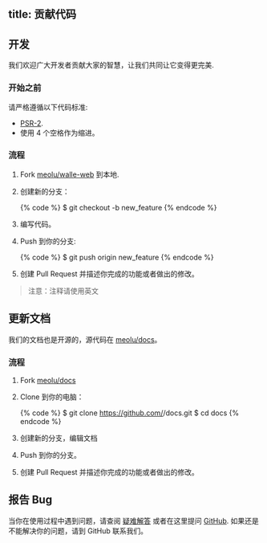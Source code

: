 title: 贡献代码
---

## 开发

我们欢迎广大开发者贡献大家的智慧，让我们共同让它变得更完美.

### 开始之前

请严格遵循以下代码标准:

- [PSR-2](https://github.com/php-fig/fig-standards/blob/master/accepted/PSR-2-coding-style-guide.md).
- 使用 4 个空格作为缩进。

### 流程

1. Fork [meolu/walle-web](https://github.com/meolu/walle-web-v1.x) 到本地.
2. 创建新的分支：

    {% code %}
    $ git checkout -b new_feature
    {% endcode %}

3. 编写代码。
4. Push 到你的分支:

    {% code %}
    $ git push origin new_feature
    {% endcode %}

5. 创建 Pull Request 并描述你完成的功能或者做出的修改。

> 注意：注释请使用英文

## 更新文档

我们的文档也是开源的，源代码在 [meolu/docs](https://github.com/meolu/docs)。

### 流程

1. Fork [meolu/docs](https://github.com/meolu/docs)
2. Clone 到你的电脑：

    {% code %}
    $ git clone https://github.com/<username>/docs.git
    $ cd docs
    {% endcode %}

3. 创建新的分支，编辑文档
4. Push 到你的分支。
5. 创建 Pull Request 并描述你完成的功能或者做出的修改。

## 报告 Bug

当你在使用过程中遇到问题，请查阅 [疑难解答](https://walle-web.io/docs/1/troubleshooting.html) 或者在这里提问 [GitHub](https://github.com/meolu/walle-web-v1.x/issues). 如果还是不能解决你的问题，请到 GitHub 联系我们。

[meolu/walle-web]: https://github.com/meolu/walle-web